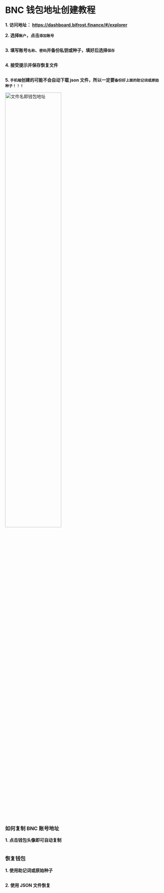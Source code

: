 # BNC 钱包地址创建教程

**1. 访问地址： <https://dashboard.bifrost.finance/#/explorer>**

**2. 选择`账户`，点击`添加账号`**


<img :src="$withBase('/zh/bnc-wallet-tutorials-01.png')" alt="" width="60%" />

**3. 填写账号`名称`、`密码`并备份私钥或种子，填好后选择`保存`**


<img :src="$withBase('/zh/bnc-wallet-tutorials-02.png')" alt="" width="60%" />

**4. 接受提示并保存恢复文件**


<img :src="$withBase('/zh/bnc-wallet-tutorials-03.png')" alt="" width="60%" />

**5. `手机端`创建的可能不会自动下载 json 文件，所以一定要`备份好上面的助记词或原始种子！！！`**


<img :src="$withBase('/zh/bnc-wallet-tutorials-04.png')" alt="文件名即钱包地址" width="60%" />


### 如何复制 BNC 账号地址


**1. 点击钱包头像即可自动复制**

<img :src="$withBase('/zh/bnc-wallet-tutorials-05.png')" alt="" width="60%" />


### 恢复钱包


**1. 使用助记词或原始种子**


<img :src="$withBase('/zh/bnc-wallet-tutorials-06.png')" alt="" width="60%" />

**2. 使用 JSON 文件恢复**


<img :src="$withBase('/zh/bnc-wallet-tutorials-07.png')" alt="" width="60%" />
